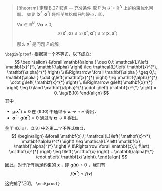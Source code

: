 > [!theorem] 定理 B.27 鞍点 — 充分条件
> 取 $P$ 为 $\mathcal{X} = {\mathbb{R}}^{N}$ 上的约束优化问题。
> 如果 $\left( {{\mathbf{x}}^{ * },{\mathbf{\alpha }}^{ * }}\right)$ 是相关拉格朗日的鞍点，即，
> 
> $\forall \mathbf{x} \in {\mathbb{R}}^{N}$, $\forall \mathbf{\alpha} \geq 0$, 
> $$
> \mathcal{L}\left( {{\mathbf{x}}^{ * },\mathbf{\alpha }}\right) \leq \mathcal{L}\left( {{\mathbf{x}}^{ * },{\mathbf{\alpha }}^{ * }}\right) \leq \mathcal{L}\left( {\mathbf{x},{\mathbf{\alpha }}^{ * }}\right) \tag{B.9}
> $$
> 
> 那么 ${\mathbf{x}}^{ * }$ 是问题 $P$ 的解。

`\begin{proof}`
根据第一个不等式，以下成立:
$$
\begin{align}
&\forall \mathbf{\alpha } \geq 0,\; \mathcal{L}\left( \mathbf{x}^{*}, \mathbf{\alpha} \right) \leq \mathcal{L}\left( \mathbf{x}^{*}, \mathbf{\alpha}^{*} \right) \\
&\Rightarrow \forall \mathbf{\alpha } \geq 0,\; \mathbf{\alpha } \cdot g\left( \mathbf{x}^{*} \right) 
\leq \mathbf{\alpha}^{*} \cdot g\left( \mathbf{x}^{*} \right) \\
&\Rightarrow g\left( \mathbf{x}^{*} \right) \leq 0 \land \mathbf{\alpha}^{*} \cdot g\left( \mathbf{x}^{*} \right) = 0. \tag{B.10}
\end{align}
$$
其中
- $g\left( {\mathbf{x}}^{ * }\right) \leq 0$ 在 (B.10) 中通过令 $\mathbf{\alpha } \rightarrow + \infty$ 得出，
-  ${\mathbf{\alpha }}^{ * } \cdot g\left( {\mathbf{x}}^{ * }\right) = 0$ 通过令 $\mathbf{\alpha } \rightarrow 0$ 得出。

鉴于 (B.10)，(B.9) 中的第二个不等式给出，
$$
\begin{align}
&\forall \mathbf{x},\; \mathcal{L}\left( \mathbf{x}^{*}, \mathbf{\alpha}^{*} \right) \leq \mathcal{L}\left( \mathbf{x}, \mathbf{\alpha}^{*} \right) \\
&\Rightarrow \forall \mathbf{x},\; f\left( \mathbf{x}^{*} \right) 
\leq f\left( \mathbf{x} \right) + \mathbf{\alpha}^{*} \cdot g\left( \mathbf{x} \right).
\end{align}
$$
因此，对于所有满足约束的 $\mathbf{x}$ ，即 $g\left( \mathbf{x}\right) \leq 0$ ，我们有
$$
f\left( {\mathbf{x}}^{ * }\right) \leq f\left( \mathbf{x}\right)
$$

这完成了证明。
`\end{proof}`